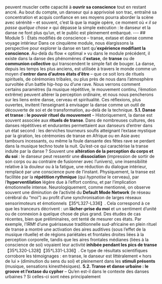 peuvent muscler cette capacité à **ouvrir sa conscience** tout en restant ancré. Au bout du compte, un danseur qui a apprivoisé son trac, entraîné sa concentration et acquis confiance en ses moyens pourra aborder la scène avec sérénité – et souvent, c’est là que la magie opère, ce moment où *« il se passe quelque chose »* qui dépasse la simple exécution : le danseur et la danse ne font plus qu’un, et le public est pleinement embarqué. --- ## Module 5 : États modifiés de conscience – transe, extase et danse comme voyage intérieur Dans ce cinquième module, nous élargissons la perspective pour explorer la danse en tant qu’**expérience modifiant la conscience**. Au-delà du flow « optimal » vu dans le module précédent, il existe dans la danse des phénomènes d’**extase**, de **transe** ou de **communion collective** qui transcendent le simple fait de bouger. La danse, depuis les temps les plus anciens, est utilisée à travers le monde comme un moyen d’**entrer dans d’autres états d’être** – que ce soit lors de rituels spirituels, de cérémonies tribales, ou plus près de nous dans l’atmosphère survoltée d’un battle hip-hop ou d’une rave. Nous verrons comment certains paramètres (la musique répétitive, le mouvement continu, l’émotion extrême) peuvent altérer la perception ordinaire, et nous nous pencherons sur les liens entre danse, cerveau et spiritualité. Ces réflexions, plus ouvertes, invitent l’enseignant à envisager la danse comme un outil de découverte de soi et de transformation, au-delà de la technique. **5.1. Danse et transe : le pouvoir rituel du mouvement** – Historiquement, la danse est souvent associée aux **rituels de transe**. Dans de nombreuses cultures, des danses répétitives et endurantes permettaient aux danseurs d’entrer dans un état second : les derviches tourneurs soufis atteignant l’extase mystique par la giration, les cérémonies de transe en Afrique ou en Asie avec tambours incessants, ou même la foule dansante des fêtes rave se perdant dans la musique techno toute la nuit. Qu’est-ce qui caractérise la transe induite par la danse ? Souvent une **altération de la perception du corps et du soi** : le danseur peut ressentir une **dissociation** (impression de sortir de son corps ou au contraire de fusionner avec l’univers), une insensibilité relative à la douleur ou à la fatigue, une réduction du dialogue intérieur, remplacé par une conscience pure de l’instant. Physiquement, la transe est facilitée par la **répétition rythmique** (qui *hypnotise* le cerveau), par l’**hyperventilation** légère due à l’effort continu, et par l’implication émotionnelle intense. Neurologiquement, comme mentionné, on observe souvent une diminution de l’activité du **Default Mode Network** (le réseau cérébral du “moi”) au profit d’une synchronisation de larges réseaux sensorimoteurs et émotionnels【35†L327-L336】. Cela correspond à ce que les tranceurs décrivent : un **lâcher-prise du moi** et un sentiment d’unité ou de connexion à quelque chose de plus grand. Des études de cas récentes, bien que préliminaires, ont tenté de mesurer ces états. Par exemple, l’IRMf d’une guérisseuse traditionnelle sud-africaine en plein rituel de transe a montré une activation des aires auditives (sous l’effet de la musique rituelle) et de régions pariétales et frontales droites liées à la perception corporelle, tandis que les aires frontales médianes (liées à la conscience de soi) voyaient leur activité **inhibée pendant les pics de transe**【35†L320-L328】【35†L331-L336】. Ce type de résultats scientifiques corrobore les témoignages : en transe, le danseur est littéralement « hors de lui » (diminution du sens du soi) et pleinement dans les **stimuli présents** (musique, sensations kinesthésiques). **5.2. Transe et danse urbaine : le groove et l’extase du cypher** – Qu’en est-il dans le contexte des danses urbaines ? Si celles-ci sont nées principalement